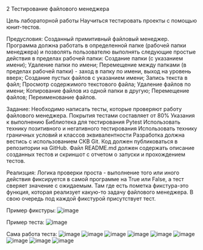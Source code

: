 2 Тестирование файлового менеджера

Цель лабораторной работы
Научиться тестировать проекты с помощью юнит-тестов.


Предусловия: 
Созданный примитивный файловый менеджер.
Программа должна работать в определенной папке (рабочей папки менеджера) и позволять пользователю выполнять следующие простые действия в пределах рабочей папки:
Создание папки (с указанием имени);
Удаление папки по имени;
Перемещение между папками (в пределах рабочей папки) - заход в папку по имени, выход на уровень вверх;
Создание пустых файлов с указанием имени;
Запись текста в файл;
Просмотр содержимого текстового файла;
Удаление файлов по имени;
Копирование файлов из одной папки в другую;
Перемещение файлов;
Переименование файлов.


Задание: 
Необходимо написать тесты, которые проверяют работу файлового менеджера.
Покрытия тестами составляет от 80% 
Указания к выполнению
Библиотека для тестирования Pytest
Использовать технику позитивного и негативного тестирования
Использовать технику граничных условий и классов эквивалентности
Разработка должна вестись с использованием СКВ Git. Код должен публиковаться в репозитории на GitHub.
Файл README.md должен содержать описание созданных тестов и скриншот с отчетом о запуски и прохождением тестов.

Реализция:
Логика проверки проста - выполнение того или иного действия фиксируется в самой программе на True или False, а тест сверяет значение с ожидаемым.
Там где есть пометка фикстура-это функция, которая реализует какую-то задачу файлового менеджера. В свою очередь под каждой фикстурой присутствует тест.


Пример фикстуры:
![image](https://user-images.githubusercontent.com/90782743/146684644-31c61265-6d31-4c27-a237-dda4c8f870b1.png)


Пример теста:
![image](https://user-images.githubusercontent.com/90782743/146684684-59c7e121-ad79-4ff9-80ed-68b2301b229c.png)


Сама работа теста:
![image](https://user-images.githubusercontent.com/75733634/146646409-fd86234d-40a1-4b54-9a9d-395f65051bf9.png)
![image](https://user-images.githubusercontent.com/75733634/146646415-fba52c77-908e-4e5c-8faa-7ef4fc0d8724.png)
![image](https://user-images.githubusercontent.com/75733634/146646421-f9beeb5d-65ed-45ca-aed5-8af609e583f8.png)
![image](https://user-images.githubusercontent.com/75733634/146646429-b94ba47e-1f0a-4fa2-825e-c1b62520f41e.png)
![image](https://user-images.githubusercontent.com/75733634/146646435-66340ff4-e2ea-402f-9144-35d331053701.png)
![image](https://user-images.githubusercontent.com/75733634/146646443-d584c775-93e8-4efd-9321-484e39f7de30.png)
![image](https://user-images.githubusercontent.com/75733634/146646447-b733b3d0-ec47-4393-a20d-77faeda92f40.png)
![image](https://user-images.githubusercontent.com/75733634/146646453-f2017cbd-5a47-4a30-8521-624d532b5a87.png)
![image](https://user-images.githubusercontent.com/75733634/146646460-009a167e-4c8b-4fa7-985a-1d18452d503c.png)


